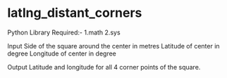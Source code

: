 # latlng_distant_corners

Python Library Required:- 1.math
                          2.sys

Input
Side of the square around the center in metres
Latitude of center in degree
Longitude of center in degree

Output
Latitude and longitude for all 4 corner points of the square.
